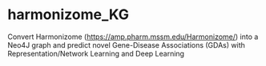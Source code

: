 # harmonizome_KG
Convert Harmonizome (https://amp.pharm.mssm.edu/Harmonizome/) into a Neo4J graph and predict novel Gene-Disease Associations (GDAs) with Representation/Network Learning and Deep Learning
